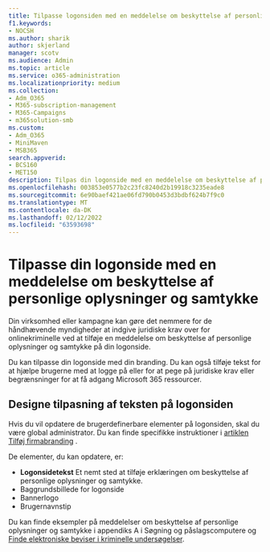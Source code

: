 ```yaml
---
title: Tilpasse logonsiden med en meddelelse om beskyttelse af personlige oplysninger og samtykke
f1.keywords:
- NOCSH
ms.author: sharik
author: skjerland
manager: scotv
ms.audience: Admin
ms.topic: article
ms.service: o365-administration
ms.localizationpriority: medium
ms.collection:
- Adm_O365
- M365-subscription-management
- M365-Campaigns
- m365solution-smb
ms.custom:
- Adm_O365
- MiniMaven
- MSB365
search.appverid:
- BCS160
- MET150
description: Tilpas din logonside med en meddelelse om beskyttelse af personlige oplysninger og samtykke for Microsoft 365.
ms.openlocfilehash: 003853e0577b2c23fc8240d2b19918c3235eade8
ms.sourcegitcommit: 6e90baef421ae06fd790b0453d3bdbf624b7f9c0
ms.translationtype: MT
ms.contentlocale: da-DK
ms.lasthandoff: 02/12/2022
ms.locfileid: "63593698"
---
```

# <a name="customize-your-sign-in-page-with-a-privacy-and-consent-notice"></a>Tilpasse din logonside med en meddelelse om beskyttelse af personlige oplysninger og samtykke

Din virksomhed eller kampagne kan gøre det nemmere for de håndhævende myndigheder at indgive juridiske krav over for onlinekriminelle ved at tilføje en meddelelse om beskyttelse af personlige oplysninger og samtykke på din logonside.

Du kan tilpasse din logonside med din branding. Du kan også tilføje tekst for at hjælpe brugerne med at logge på eller for at pege på juridiske krav eller begrænsninger for at få adgang Microsoft 365 ressourcer.

## <a name="design-customization-the-text-on-your-sign-in-page"></a>Designe tilpasning af teksten på logonsiden

Hvis du vil opdatere de brugerdefinerbare elementer på logonsiden, skal du være global administrator. Du kan finde specifikke instruktioner i [artiklen Tilføj firmabranding](/azure/active-directory/fundamentals/customize-branding) .

De elementer, du kan opdatere, er:

- **Logonsidetekst** Et nemt sted at tilføje erklæringen om beskyttelse af personlige oplysninger og samtykke.
- Baggrundsbillede for logonside
- Bannerlogo
- Brugernavnstip

Du kan finde eksempler på meddelelser om beskyttelse af personlige oplysninger og samtykke i appendiks A i Søgning og påslagscomputere og [Finde elektroniske beviser i kriminelle undersøgelser](https://www.justice.gov/sites/default/files/criminal-ccips/legacy/2015/01/14/ssmanual2009.pdf).